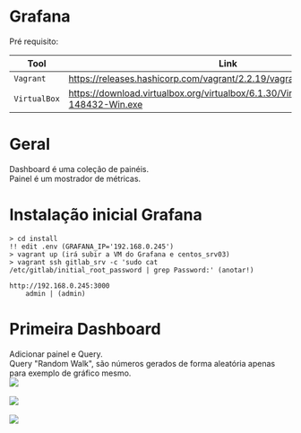 # Grafana

Pré requisito:

|Tool    |Link|
|-------------|-----------|
|`Vagrant`| https://releases.hashicorp.com/vagrant/2.2.19/vagrant_2.2.19_x86_64.msi
|`VirtualBox`| https://download.virtualbox.org/virtualbox/6.1.30/VirtualBox-6.1.30-148432-Win.exe

# Geral
Dashboard é uma coleção de painéis.<br>
Painel é um mostrador de métricas.<br>

# Instalação inicial Grafana
```
> cd install
!! edit .env (GRAFANA_IP='192.168.0.245')
> vagrant up (irá subir a VM do Grafana e centos_srv03)
> vagrant ssh gitlab_srv -c 'sudo cat /etc/gitlab/initial_root_password | grep Password:' (anotar!)

http://192.168.0.245:3000
    admin | (admin)
```

# Primeira Dashboard
Adicionar painel e Query.<br>
Query "Random Walk", são números gerados de forma aleatória apenas para exemplo de gráfico mesmo.<br> 
<kbd>
    <img src="https://github.com/fabiokerber/Grafana/blob/main/img/180220221516.jpg">
</kbd>
<br />
<br />
<kbd>
    <img src="https://github.com/fabiokerber/Grafana/blob/main/img/180220221516.jpg">
</kbd>
<br />
<br />
<kbd>
    <img src="https://github.com/fabiokerber/Grafana/blob/main/img/180220221523.jpg">
</kbd>
<br />
<br />